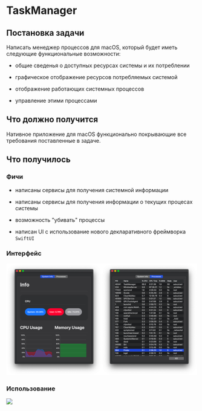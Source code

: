 # TaskManager

## Постановка задачи

Написать менеджер процессов для macOS, который будет иметь следующие функциональные возможности:

* общие сведенья о доступных ресурсах системы и их потреблении

* графическое отображение ресурсов потребляемых системой

* отображение работающих системных процессов

* управление этими процессами

## Что должно получится 

Нативное приложение для macOS функционально покрывающие все требования поставленные в задаче.

## Что получилось

### Фичи

* написаны сервисы для получения системной информации

* написаны сервисы для получения информации о текущих процесах системы

* возможность "убивать" процессы

* написан UI с использование нового декларативного фреймворка `SwiftUI `

### Интерфейс

![](./screenshots/interface.png)

### Использование

![](./screenshots/usage.gif)





